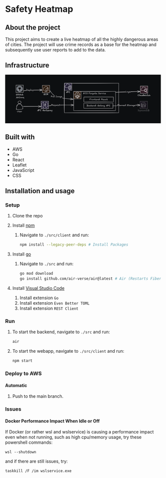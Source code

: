 # Safety Heatmap

## About the project

This project aims to create a live heatmap of all the highly dangerous areas of cities. The project will use crime records as a base for the heatmap and subsequently use user reports to add to the data.

## Infrastructure

![Infrastructure](./docs/img/aws-infrastructure.png)

## Built with

- AWS
- Go
- React
- Leaflet
- JavaScript
- CSS

## Installation and usage

### Setup

1. Clone the repo

2. Install [npm](https://nodejs.org/en/download/package-manager)

   1. Navigate to `./src/client` and run:

      ```sh
      npm install --legacy-peer-deps # Install Packages
      ```

3. Install [go](https://go.dev/doc/install)

   1. Navigate to `./src` and run:

      ```sh
      go mod download
      go install github.com/air-verse/air@latest # Air (Restarts Fiber when there are backend changes)
      ```

4. Install [Visual Studio Code](https://code.visualstudio.com/Download)

   1. Install extension `Go`
   2. Install extension `Even Better TOML`
   3. Install extension `REST Client`

### Run

1. To start the backend, navigate to `./src` and run:

   ```sh
   air
   ```

2. To start the webapp, navigate to `./src/client` and run:

   ```sh
   npm start
   ```

### Deploy to AWS

#### Automatic

1. Push to the main branch.

### Issues

#### Docker Performance Impact When Idle or Off

If Docker (or rather wsl and wslservice) is causing a performance impact even when not running, such as high cpu/memory usage, try these powershell commands: 
```
wsl --shutdown
```
and if there are still issues, try:
```
taskkill /F /im wslservice.exe
```